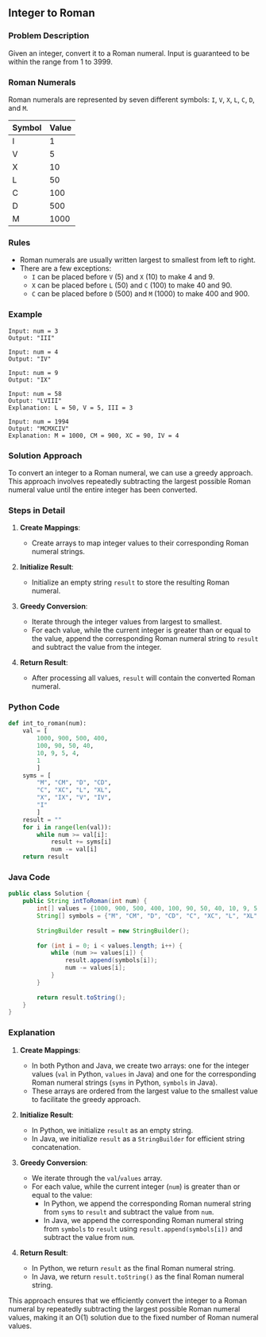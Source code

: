 ## Integer to Roman

### Problem Description
Given an integer, convert it to a Roman numeral. Input is guaranteed to be within the range from 1 to 3999.

### Roman Numerals
Roman numerals are represented by seven different symbols: `I`, `V`, `X`, `L`, `C`, `D`, and `M`.

| Symbol | Value |
|--------|-------|
| I      | 1     |
| V      | 5     |
| X      | 10    |
| L      | 50    |
| C      | 100   |
| D      | 500   |
| M      | 1000  |

### Rules
- Roman numerals are usually written largest to smallest from left to right.
- There are a few exceptions:
  - `I` can be placed before `V` (5) and `X` (10) to make 4 and 9.
  - `X` can be placed before `L` (50) and `C` (100) to make 40 and 90.
  - `C` can be placed before `D` (500) and `M` (1000) to make 400 and 900.

### Example
```
Input: num = 3
Output: "III"
```
```
Input: num = 4
Output: "IV"
```
```
Input: num = 9
Output: "IX"
```
```
Input: num = 58
Output: "LVIII"
Explanation: L = 50, V = 5, III = 3
```
```
Input: num = 1994
Output: "MCMXCIV"
Explanation: M = 1000, CM = 900, XC = 90, IV = 4
```

### Solution Approach
To convert an integer to a Roman numeral, we can use a greedy approach. This approach involves repeatedly subtracting the largest possible Roman numeral value until the entire integer has been converted.

### Steps in Detail

1. **Create Mappings**:
   - Create arrays to map integer values to their corresponding Roman numeral strings.

2. **Initialize Result**:
   - Initialize an empty string `result` to store the resulting Roman numeral.

3. **Greedy Conversion**:
   - Iterate through the integer values from largest to smallest.
   - For each value, while the current integer is greater than or equal to the value, append the corresponding Roman numeral string to `result` and subtract the value from the integer.

4. **Return Result**:
   - After processing all values, `result` will contain the converted Roman numeral.

### Python Code
```python
def int_to_roman(num):
    val = [
        1000, 900, 500, 400,
        100, 90, 50, 40,
        10, 9, 5, 4,
        1
        ]
    syms = [
        "M", "CM", "D", "CD",
        "C", "XC", "L", "XL",
        "X", "IX", "V", "IV",
        "I"
        ]
    result = ""
    for i in range(len(val)):
        while num >= val[i]:
            result += syms[i]
            num -= val[i]
    return result
```

### Java Code
```java
public class Solution {
    public String intToRoman(int num) {
        int[] values = {1000, 900, 500, 400, 100, 90, 50, 40, 10, 9, 5, 4, 1};
        String[] symbols = {"M", "CM", "D", "CD", "C", "XC", "L", "XL", "X", "IX", "V", "IV", "I"};
        
        StringBuilder result = new StringBuilder();
        
        for (int i = 0; i < values.length; i++) {
            while (num >= values[i]) {
                result.append(symbols[i]);
                num -= values[i];
            }
        }
        
        return result.toString();
    }
}
```

### Explanation

1. **Create Mappings**:
   - In both Python and Java, we create two arrays: one for the integer values (`val` in Python, `values` in Java) and one for the corresponding Roman numeral strings (`syms` in Python, `symbols` in Java).
   - These arrays are ordered from the largest value to the smallest value to facilitate the greedy approach.

2. **Initialize Result**:
   - In Python, we initialize `result` as an empty string.
   - In Java, we initialize `result` as a `StringBuilder` for efficient string concatenation.

3. **Greedy Conversion**:
   - We iterate through the `val`/`values` array.
   - For each value, while the current integer (`num`) is greater than or equal to the value:
     - In Python, we append the corresponding Roman numeral string from `syms` to `result` and subtract the value from `num`.
     - In Java, we append the corresponding Roman numeral string from `symbols` to `result` using `result.append(symbols[i])` and subtract the value from `num`.

4. **Return Result**:
   - In Python, we return `result` as the final Roman numeral string.
   - In Java, we return `result.toString()` as the final Roman numeral string.

This approach ensures that we efficiently convert the integer to a Roman numeral by repeatedly subtracting the largest possible Roman numeral values, making it an O(1) solution due to the fixed number of Roman numeral values.
